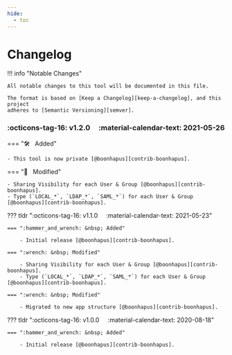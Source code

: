 ```yaml
---
hide:
  - toc
---
```


# Changelog

!!! info "Notable Changes"

    All notable changes to this tool will be documented in this file.

    The format is based on [Keep a Changelog][keep-a-changelog], and this project
    adheres to [Semantic Versioning][semver].

### :octicons-tag-16: v1.2.0 &nbsp; &nbsp; :material-calendar-text: 2021-05-26

=== ":hammer_and_wrench: &nbsp; Added"
    
    - This tool is now private [@boonhapus][contrib-boonhapus].

=== ":wrench: &nbsp; Modified"

    - Sharing Visibility for each User & Group [@boonhapus][contrib-boonhapus].
    - Type (`LOCAL_*`, `LDAP_*`, `SAML_*`) for each User & Group [@boonhapus][contrib-boonhapus].


??? tldr ":octicons-tag-16: v1.1.0 &nbsp; &nbsp; :material-calendar-text: 2021-05-23"

    === ":hammer_and_wrench: &nbsp; Added"

        - Initial release [@boonhapus][contrib-boonhapus].

    === ":wrench: &nbsp; Modified"

        - Sharing Visibility for each User & Group [@boonhapus][contrib-boonhapus].
        - Type (`LOCAL_*`, `LDAP_*`, `SAML_*`) for each User & Group [@boonhapus][contrib-boonhapus].

    === ":wrench: &nbsp; Modified"

        - Migrated to new app structure [@boonhapus][contrib-boonhapus].

??? tldr ":octicons-tag-16: v1.0.0 &nbsp; &nbsp; :material-calendar-text: 2020-08-18"
    
    === ":hammer_and_wrench: &nbsp; Added"

        - Initial release [@boonhapus][contrib-boonhapus].


[keep-a-changelog]: https://keepachangelog.com/en/1.0.0/
[semver]: https://semver.org/spec/v2.0.0.html
[contrib-boonhapus]: https://github.com/boonhapus
